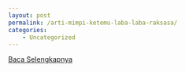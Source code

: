 ```yaml
---
layout: post
permalink: /arti-mimpi-ketemu-laba-laba-raksasa/
categories:
    - Uncategorized
---
```


[Baca Selengkapnya](/07)